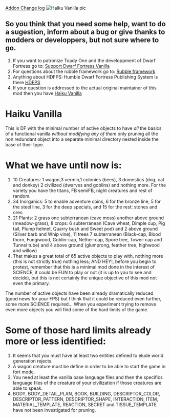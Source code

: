 [Addon Change log](/addonfile?addon=Abadrausar___Haiku_Vanilla&file=addon_changes.md)
![Haiku Vanilla pic](/addonfile?addon=Abadrausar___Haiku_Vanilla&file=Haiku.jpg)
## So you think that you need some help, want to do a sugestion, inform about a bug or give thanks to modders or developpers, but not sure where to go.
1. If you want to patronize Toady One and the developpment of Dwarf Fortress go to: [Support Dwarf Fortress Vanilla](http://www.bay12games.com/support.html)
2. For questions about the rubble framework go to: [Rubble framework](http://www.bay12forums.com/smf/index.php?topic=154304.0)
3. Anything about HDFPS: Humble Dwarf Fortress Publishing System is there [HDFPS](http://www.bay12forums.com/smf/index.php?topic=157300.0)
4. If your question is addressed to the actual original maintainer of this mod then you have [Haiku Vanilla](http://www.bay12forums.com/smf/index.php?topic=157300.0)
# Haiku Vanilla 
This is DF with the minimal number of active objects to have *all* the basics of a functional vanilla *without modifying any of them* only pruning all the non redundant object into a separate minimal directory nested inside the base of their type.
# What we have until now is:
1. 10 Creatures: 1 wagon,3 vermin,1 colonies (bees), 3 domestics (dog, cat and donkey) 2 civilized (dwarves and goblins) and nothing more. For the variety you have the titans, FB semiFB, night creatures and rest of random.
2. 34 Inorganics: 5 to enable adventure coins, 6 for the bronze line, 5 for the steel line, 3 for the deep specials, and 15 for the rest: stones and ores.
3. 21 Plants: 2 grass one subterranean (cave moss) another above ground (meadow-grass), 8 crops: 6 subterranean (Cave wheat, Dimple cup, Pig tail, Plump helmet, Quarry bush and Sweet pod) and 2 above ground (Sliver barb and Whip vine), 11 trees 7 subterranean (Black-cap, Blood thorn, Fungiwood, Goblin-cap, Nether-cap, Spore tree, Tower-cap and Tunnel tube)  and 4 above ground (glumprong, feather tree, highwood and willow) 
4. That makes a great total of 65 active objects to play with, nothing more (this is not strictly true) nothing less; AND HEY!, before you begin to protest, remember that this is a minimal mod done in the interest of SCIENCE, it could be FUN to play or not (it is up to you to see and decide), but this is not certainly the unique objective of this mod not even the primary.

The number of active objects have been already dramatically reduced (good news for your FPS) but I think that it could be reduced even further, some more SCIENCE required... When you experiment trying to remove even more objects you will find some of the hard limits of the game.

# Some of those hard limits already more or less identified:
1. It seems that you must have at least two entities defined to elude world generation rejects.
2. A wagon creature must be define in order to be able to start the game in fort mode.
3. You need at least the vanilla base language files and then the specifics language files of the creature of your civilization if those creatures are able to speak.
4. BODY, BODY_DETAIL_PLAN, BOOK, BUILDING, DESCRIPTOR_COLOR, DESCRIPTOR_PATTERN, DESCRIPTOR_SHAPE, INTERACTION, ITEM, MATERIAL_TEMPLATE, REACTION, SECRET and TISSUE_TEMPLATE have not been investigated for pruning.
